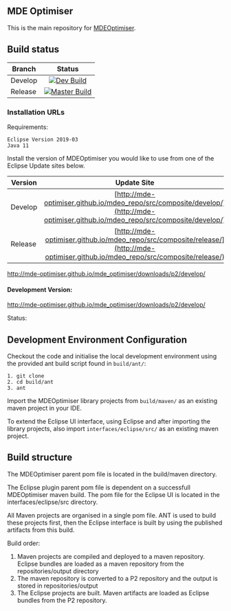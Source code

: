 ## MDE Optimiser

This is the main repository for  [MDEOptimiser](http://mde-optimiser.github.io).

## Build status

| Branch       | Status                                     |
| ------------- |:-----------------------------------------:|
| Develop       | [![Dev Build](https://github.com/mde-optimiser/mde_optimiser/actions/workflows/dev_merge.yml/badge.svg)](https://github.com/mde-optimiser/mde_optimiser/actions/workflows/dev_merge.yml) |
| Release       |  [![Master Build](https://github.com/mde-optimiser/mde_optimiser/actions/workflows/master_merge.yml/badge.svg)](https://github.com/mde-optimiser/mde_optimiser/actions/workflows/master_merge.yml)  |

### Installation URLs

Requirements:

	Eclipse Version 2019-03
	Java 11

Install the version of MDEOptimiser you would like to
use from one of the Eclipse Update sites below.



| Version       | Update Site                               |
| ------------- |:-----------------------------------------:|
| Develop       | [http://mde-optimiser.github.io/mdeo_repo/src/composite/develop/](http://mde-optimiser.github.io/mdeo_repo/src/composite/develop/) |
| Release       | [http://mde-optimiser.github.io/mdeo_repo/src/composite/release/](http://mde-optimiser.github.io/mdeo_repo/src/composite/release/) |

http://mde-optimiser.github.io/mde_optimiser/downloads/p2/develop/




#### Development Version:

http://mde-optimiser.github.io/mde_optimiser/downloads/p2/develop/

Status:




## Development Environment Configuration

Checkout the code and initialise the local development environment using the provided ant build script found in `build/ant/`:
	
	1. git clone
	2. cd build/ant
	3. ant

Import the MDEOptimiser library projects from `build/maven/` as an existing maven project in your IDE.

To extend the Eclipse UI interface, using Eclipse and after importing the library projects, also import `interfaces/eclipse/src/` as an existing maven project.

## Build structure

The MDEOptimiser parent pom file is located in the build/maven directory.

The Eclipse plugin parent pom file is dependent on a successfull MDEOptimiser maven build. The pom file for the Eclipse UI is located in the interfaces/eclipse/src directory.

All Maven projects are organised in a single pom file. ANT is used to build these projects first, then the Eclipse interface is built by using the published artifacts from this build.

Build order:

1. Maven projects are compiled and deployed to a maven repository. Eclipse bundles are loaded as a maven repository from the repositories/output directory
2. The maven repository is converted to a P2 repository and the output is stored in repositories/output
3. The Eclipse projects are built. Maven artifacts are loaded as Eclipse bundles from the P2 repository.